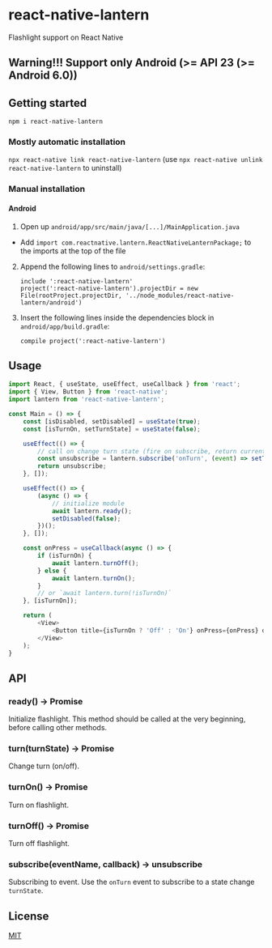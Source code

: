 
# react-native-lantern

Flashlight support on React Native

## Warning!!! Support only Android (>= API 23 (>= Android 6.0))

## Getting started

`npm i react-native-lantern`

### Mostly automatic installation

`npx react-native link react-native-lantern` (use `npx react-native unlink react-native-lantern` to uninstall)

### Manual installation


#### Android

1. Open up `android/app/src/main/java/[...]/MainApplication.java`
  - Add `import com.reactnative.lantern.ReactNativeLanternPackage;` to the imports at the top of the file
2. Append the following lines to `android/settings.gradle`:
      ```
      include ':react-native-lantern'
      project(':react-native-lantern').projectDir = new File(rootProject.projectDir, '../node_modules/react-native-lantern/android')
      ```
3. Insert the following lines inside the dependencies block in `android/app/build.gradle`:
      ```
      compile project(':react-native-lantern')
      ```


## Usage
```javascript
import React, { useState, useEffect, useCallback } from 'react';
import { View, Button } from 'react-native';
import lantern from 'react-native-lantern';

const Main = () => {
    const [isDisabled, setDisabled] = useState(true);
    const [isTurnOn, setTurnState] = useState(false);

    useEffect(() => {
        // call on change turn state (fire on subscribe, return current turn state)
        const unsubscribe = lantern.subscribe('onTurn', (event) => setTurnState(event.value));
        return unsubscribe;
    }, []);

    useEffect(() => {
        (async () => {
            // initialize module
            await lantern.ready();
            setDisabled(false);
        })();
    }, []);

    const onPress = useCallback(async () => {
        if (isTurnOn) {
            await lantern.turnOff();
        } else {
            await lantern.turnOn();
        }
        // or `await lantern.turn(!isTurnOn)`
    }, [isTurnOn]);

    return (
        <View>
            <Button title={isTurnOn ? 'Off' : 'On'} onPress={onPress} disabled={isDisabled} />
        </View>
    );
}
```

## API

### ready() -> Promise<void>

  Initialize flashlight. This method should be called at the very beginning, before calling other methods.

### turn(<Boolean>turnState) -> Promise<void>

  Change turn (on/off).

### turnOn() -> Promise<void>

  Turn on flashlight.

### turnOff() -> Promise<void>

  Turn off flashlight.

### subscribe(<String>eventName, <Function>callback) -> <Function>unsubscribe

  Subscribing to event. Use the `onTurn` event to subscribe to a state change `turnState`.

## License

  [MIT](LICENSE.md)
